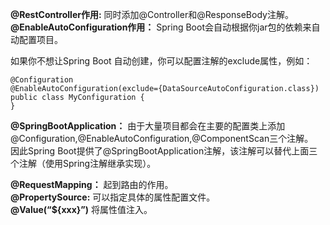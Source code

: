 **@RestController作用:** 同时添加@Controller和@ResponseBody注解。  
**@EnableAutoConfiguration作用：** Spring Boot会自动根据你jar包的依赖来自动配置项目。  

如果你不想让Spring Boot 自动创建，你可以配置注解的exclude属性，例如： 
```
@Configuration
@EnableAutoConfiguration(exclude={DataSourceAutoConfiguration.class})
public class MyConfiguration {
}
```
**@SpringBootApplication：** 由于大量项目都会在主要的配置类上添加@Configuration,@EnableAutoConfiguration,@ComponentScan三个注解。  
因此Spring Boot提供了@SpringBootApplication注解，该注解可以替代上面三个注解（使用Spring注解继承实现）。  

**@RequestMapping：** 起到路由的作用。  
**@PropertySource:** 可以指定具体的属性配置文件。  
**@Value(“${xxx}”)** 将属性值注入。  

